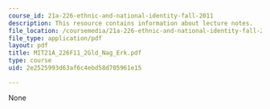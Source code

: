 ```yaml
---
course_id: 21a-226-ethnic-and-national-identity-fall-2011
description: This resource contains information about lecture notes.
file_location: /coursemedia/21a-226-ethnic-and-national-identity-fall-2011/2e2525993d63af6c4ebd58d705961e15_MIT21A_226F11_2Gld_Nag_Erk.pdf
file_type: application/pdf
layout: pdf
title: MIT21A_226F11_2Gld_Nag_Erk.pdf
type: course
uid: 2e2525993d63af6c4ebd58d705961e15

---
```

None
